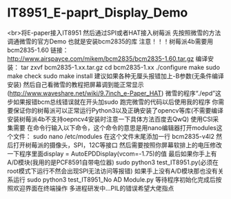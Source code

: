 # IT8951_E-paprt_Display_Demo
\<br>将E-paper接入IT8951
然后通过SPI或者HAT接入树莓派
先按照微雪的方法调通微雪的官方Demo
也就是安装bcm2835的库
注意！！！树莓派4b需要用bcm2835-1.60
链接：http://www.airspayce.com/mikem/bcm2835/bcm2835-1.60.tar.gz
编译安装：
tar zxvf bcm2835-1.xx.tar.gz
cd bcm2835-1.xx
./configure
make
sudo make check
sudo make install
建议如果各种无厘头报错加上-B参数(无条件编译安装)
然后自己看微雪的教程把屏幕调到能正常显示(http://www.waveshare.net/wiki/9.7inch_e-Paper_HAT)
微雪的程序“./epd”这步如果报错bcm总线错误就在开头加sudo
跑完微雪的代码以后使用我的程序
你需要保证你的树莓派可以正常运行Python3以及正确安装了opencv等库(不需要编译安装树莓派4b不支持oepncv4安装时注意一下具体方法百度去QwQ)
使用CSI采集需要
在命令行输入以下命令，这个命令的意思是用nano编辑器打开modules这个文件：
sudo nano /etc/modules
在这个文件末尾添加一行
bcm2835-v4l2
然后打开树莓派的摄像头，SPI，12C等接口
然后需要按照你屏幕软排上的电压修改一下程序里面display = AutoEPDDisplay(vcom=-1.75)的值
最后如果你手上有A/D模块(我用的是PCF8591自带电位器)
sudo python3 test_IT8951.py(必须在root模式下运行不然会出现SPI无法访问等报错)
如果手上没有A/D模块那也没有关系运行
sudo python3 test_IT8951_No AD Module.py
等待程序初始化完成后按照欢迎界面在终端操作
多进程研发中...PIL的错误希望大佬指点
